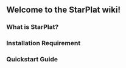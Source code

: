 ## Welcome to the StarPlat wiki!


### What is StarPlat?
### Installation Requirement
### Quickstart Guide
